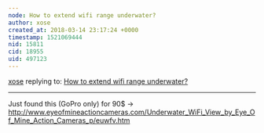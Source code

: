 ```yaml
---
node: How to extend wifi range underwater?
author: xose
created_at: 2018-03-14 23:17:24 +0000
timestamp: 1521069444
nid: 15811
cid: 18955
uid: 497123
---
```




[xose](../profile/xose) replying to: [How to extend wifi range underwater?](../notes/xose/02-24-2018/how-to-extend-wifi-range-underwater)

----
Just found this (GoPro only) for 90$ → http://www.eyeofmineactioncameras.com/Underwater_WiFi_View_by_Eye_Of_Mine_Action_Cameras_p/euwfv.htm